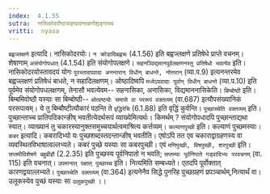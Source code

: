 ```yaml
---
index:  4.1.55
sutra:  नासिकोदरौष्ठजङ्घादन्तकर्णशृङ्गाच्च
vritti:  nyasa
---
```


`बह्वज्लक्षणे` इत्यादि। नासिकोदरयोः। `न क्रोडादिबह्वचः` (4.1.56) इति बह्वज्लक्षणे प्रतिषेधे प्राप्ते वचनम्। शेषाणाम् `असंयोगोपधात्` (4.1.54) इति संयोगोपलक्षणे। `सहनञ्विद्यमानपूर्वलक्षणनस्तु प्रतिषेधो भवत्येव` इति। नासिकोदरयोस्तावदयं योगः `पुरस्तादपवादा अनन्तरान् विधीन् बाधन्ते, नोत्तरान्` (व्या.प.9) इत्यनन्तरमेव बह्वज्लक्षणं प्रतिषेधं बाधते, न सहादिलक्षणम्। ओष्ठादिष्वपि `मध्येऽपवादाः पूर्वान् विधीन् बाधन्ते` (व्या.प.10) इति पूर्वमेव संयोगोपधलक्षणम्, तेनासौ भवत्येवम-- सहनासिका, अनासिका, विद्यमाननासिकेति। `बिम्बोष्ठी` इति। बिम्बमिवोष्ठौ यस्याः सा बिम्बोष्ठी-- `ओत्वष्ठयोः समासे वा पररूपं वक्तव्यम्` (वा.687) इत्यौपसंख्यानिकं पररूपत्वम्। ये तु बिम्बौष्टीत्यौकारं पठन्ति ते `वृद्धिरेचि` (6.1.88) इति वृद्धिं कुर्वन्ति।
`पुच्छाच्चेति वक्तव्यम्` इति। पुच्छान्ताच्च प्रातिपदिकान्ङीष् भवतीत्येदर्थरूपं व्याख्येमित्यर्थः। किमर्थम् ? संयोगोपधादपि पुच्छान्ताद्यथा स्यात्। व्याख्यानं तु चकारस्यानुक्तसमुच्चयार्थत्वमाश्रित्य कर्त्तव्यम्। `कल्याणपुच्छी` इति। कल्याणं पुच्छमस्याः।
`कबर` इत्यादि। कबरादिभ्यो यः पुच्छशब्दस्तदन्तान्ङीष् भवतीति। एषोऽपि तत एव चकाराद्वाग्रहणस्य वा व्यवस्थितविभाषात्वल्लभ्यते। कबरं पुच्छे यस्याः सा कबरपुच्छी। एवं `मणिपुच्छी, विषपुच्छी, शरपुच्छी` इति। `सप्तमीविशेषणे बहुव्रीहौ` (2.2.35) इति पुच्छस्य पूर्वनिपातो न भवति; `सप्तम्याः पूर्वनिपाते गड्वादिभ्यः परवचनम्` (वा. 115) इति वचनात्।
`उपमानात् पक्षात् पुच्छाच्च` इति। नित्यमिति सम्बध्यते। एतदपि पूर्वोक्तात् कारणद्वयाल्लभ्यते। `पुच्छाच्चेति वक्तव्यम्` (वा.364) इत्यनेनैव सिद्धे पुनरिह पुच्छग्रहणं प्रपञ्चार्थम्,नित्यार्थं वा। उलूकस्येव पुच्छं यस्याः सा `उलूकपुच्छी` ।।

